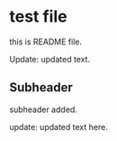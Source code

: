 # test file

this is README file.

Update: updated text.

## Subheader

subheader added.

update: updated text here.
